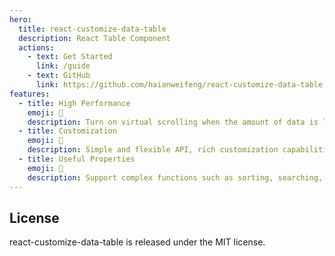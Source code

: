 ```yaml
---
hero:
  title: react-customize-data-table
  description: React Table Component
  actions:
    - text: Get Started
      link: /guide
    - text: GitHub
      link: https://github.com/haianweifeng/react-customize-data-table
features:
  - title: High Performance
    emoji: 🚀
    description: Turn on virtual scrolling when the amount of data is large
  - title: Customization
    emoji: 🎨
    description: Simple and flexible API, rich customization capabilities
  - title: Useful Properties
    emoji: 💎
    description: Support complex functions such as sorting, searching, pagination, fixed header, left/right lock columns, custom operations, etc.
---
```


## License

react-customize-data-table is released under the MIT license.
